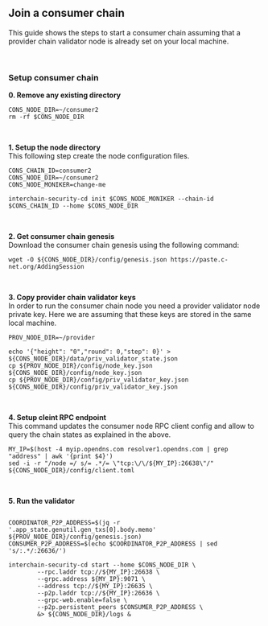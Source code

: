## Join a consumer chain
This guide shows the steps to start a consumer chain assuming that a provider chain validator node is already set on your local machine.

<br />

### Setup consumer chain

__0. Remove any existing directory__  
```
CONS_NODE_DIR=~/consumer2
rm -rf $CONS_NODE_DIR
```

<br />

__1. Setup the node directory__   
This following step create the node configuration files.
```
CONS_CHAIN_ID=consumer2
CONS_NODE_DIR=~/consumer2
CONS_NODE_MONIKER=change-me

interchain-security-cd init $CONS_NODE_MONIKER --chain-id $CONS_CHAIN_ID --home $CONS_NODE_DIR
```

<br />

__2. Get consumer chain genesis__   
Download the consumer chain genesis using the following command:
```
wget -O ${CONS_NODE_DIR}/config/genesis.json https://paste.c-net.org/AddingSession
```

<br />

__3. Copy provider chain validator keys__   
In order to run the consumer chain node you need a provider validator node private key. 
Here we are assuming that these keys are stored in the same local machine. 

```
PROV_NODE_DIR=~/provider

echo '{"height": "0","round": 0,"step": 0}' > ${CONS_NODE_DIR}/data/priv_validator_state.json
cp ${PROV_NODE_DIR}/config/node_key.json ${CONS_NODE_DIR}/config/node_key.json
cp ${PROV_NODE_DIR}/config/priv_validator_key.json ${CONS_NODE_DIR}/config/priv_validator_key.json
```

<br />

__4. Setup cleint RPC endpoint__  
This command updates the consumer node RPC client config and allow to query the chain states as explained in the above.
```
MY_IP=$(host -4 myip.opendns.com resolver1.opendns.com | grep "address" | awk '{print $4}')
sed -i -r "/node =/ s/= .*/= \"tcp:\/\/${MY_IP}:26638\"/" ${CONS_NODE_DIR}/config/client.toml
```

<br />


__5. Run the validator__   

```

COORDINATOR_P2P_ADDRESS=$(jq -r '.app_state.genutil.gen_txs[0].body.memo' ${PROV_NODE_DIR}/config/genesis.json)
CONSUMER_P2P_ADDRESS=$(echo $COORDINATOR_P2P_ADDRESS | sed 's/:.*/:26636/')

interchain-security-cd start --home $CONS_NODE_DIR \
        --rpc.laddr tcp://${MY_IP}:26638 \
        --grpc.address ${MY_IP}:9071 \
        --address tcp://${MY_IP}:26635 \
        --p2p.laddr tcp://${MY_IP}:26636 \
        --grpc-web.enable=false \
        --p2p.persistent_peers $CONSUMER_P2P_ADDRESS \
        &> ${CONS_NODE_DIR}/logs &
```
